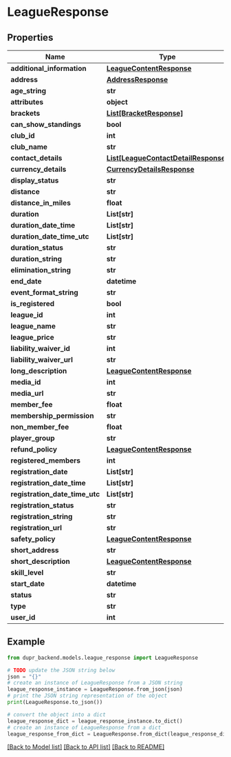 # LeagueResponse


## Properties

Name | Type | Description | Notes
------------ | ------------- | ------------- | -------------
**additional_information** | [**LeagueContentResponse**](LeagueContentResponse.md) |  | [optional] 
**address** | [**AddressResponse**](AddressResponse.md) |  | [optional] 
**age_string** | **str** |  | [optional] 
**attributes** | **object** |  | [optional] 
**brackets** | [**List[BracketResponse]**](BracketResponse.md) |  | 
**can_show_standings** | **bool** |  | [optional] 
**club_id** | **int** |  | 
**club_name** | **str** |  | [optional] 
**contact_details** | [**List[LeagueContactDetailResponse]**](LeagueContactDetailResponse.md) |  | [optional] 
**currency_details** | [**CurrencyDetailsResponse**](CurrencyDetailsResponse.md) |  | [optional] 
**display_status** | **str** |  | [optional] 
**distance** | **str** |  | [optional] 
**distance_in_miles** | **float** |  | [optional] 
**duration** | **List[str]** |  | 
**duration_date_time** | **List[str]** |  | [optional] 
**duration_date_time_utc** | **List[str]** |  | [optional] 
**duration_status** | **str** |  | [optional] 
**duration_string** | **str** |  | [optional] 
**elimination_string** | **str** |  | [optional] 
**end_date** | **datetime** |  | 
**event_format_string** | **str** |  | [optional] 
**is_registered** | **bool** |  | [optional] 
**league_id** | **int** |  | 
**league_name** | **str** |  | 
**league_price** | **str** |  | [optional] 
**liability_waiver_id** | **int** |  | 
**liability_waiver_url** | **str** |  | [optional] 
**long_description** | [**LeagueContentResponse**](LeagueContentResponse.md) |  | [optional] 
**media_id** | **int** |  | 
**media_url** | **str** |  | [optional] 
**member_fee** | **float** |  | [optional] 
**membership_permission** | **str** |  | [optional] 
**non_member_fee** | **float** |  | 
**player_group** | **str** |  | [optional] 
**refund_policy** | [**LeagueContentResponse**](LeagueContentResponse.md) |  | [optional] 
**registered_members** | **int** |  | [optional] 
**registration_date** | **List[str]** |  | 
**registration_date_time** | **List[str]** |  | [optional] 
**registration_date_time_utc** | **List[str]** |  | [optional] 
**registration_status** | **str** |  | [optional] 
**registration_string** | **str** |  | [optional] 
**registration_url** | **str** |  | [optional] 
**safety_policy** | [**LeagueContentResponse**](LeagueContentResponse.md) |  | [optional] 
**short_address** | **str** |  | [optional] 
**short_description** | [**LeagueContentResponse**](LeagueContentResponse.md) |  | [optional] 
**skill_level** | **str** |  | [optional] 
**start_date** | **datetime** |  | 
**status** | **str** |  | [optional] 
**type** | **str** |  | [optional] 
**user_id** | **int** |  | 

## Example

```python
from dupr_backend.models.league_response import LeagueResponse

# TODO update the JSON string below
json = "{}"
# create an instance of LeagueResponse from a JSON string
league_response_instance = LeagueResponse.from_json(json)
# print the JSON string representation of the object
print(LeagueResponse.to_json())

# convert the object into a dict
league_response_dict = league_response_instance.to_dict()
# create an instance of LeagueResponse from a dict
league_response_from_dict = LeagueResponse.from_dict(league_response_dict)
```
[[Back to Model list]](../README.md#documentation-for-models) [[Back to API list]](../README.md#documentation-for-api-endpoints) [[Back to README]](../README.md)


